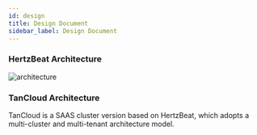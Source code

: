 ```yaml
---
id: design  
title: Design Document     
sidebar_label: Design Document     
---
```


### HertzBeat Architecture     

![architecture](https://cdn.jsdelivr.net/gh/apache/hertzbeat/home/static/img/docs/hertzbeat-arch.svg)     

### TanCloud Architecture  

TanCloud is a SAAS cluster version based on HertzBeat, which adopts a multi-cluster and multi-tenant architecture model.   
